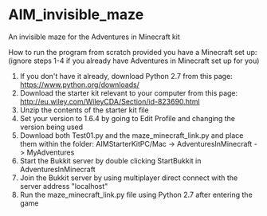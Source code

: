# AIM_invisible_maze
An invisible maze for the Adventures in Minecraft kit

How to run the program from scratch provided you have a Minecraft set up:
(ignore steps 1-4 if you already have Adventures in Minecraft set up for you)
1. If you don't have it already, download Python 2.7 from this page: https://www.python.org/downloads/
2. Download the starter kit relevant to your computer from this page: http://eu.wiley.com/WileyCDA/Section/id-823690.html
3. Unzip the contents of the starter kit file
4. Set your version to 1.6.4 by going to Edit Profile and changing the version being used
5. Download both Test01.py and the maze_minecraft_link.py and place them within the folder: AIMStarterKitPC/Mac -> AdventuresInMinecraft -> MyAdventures
6. Start the Bukkit server by double clicking StartBukkit in AdventuresInMinecraft
7. Join the Bukkit server by using multiplayer direct connect with the server address "localhost"
8. Run the maze_minecraft_link.py file using Python 2.7 after entering the game
